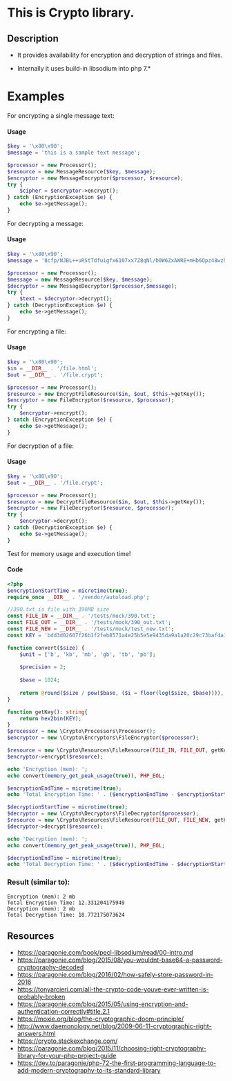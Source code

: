 # This is Crypto library.

## Description
* It provides availability for encryption and decryption of strings and files.

* Internally it uses build-in libsodium into php 7.*

# Examples
For encrypting a single message text:
#### Usage
```php
$key = '\x80\x90';
$message = 'this is a sample text message';

$processor = new Processor();
$resource = new MessageResource($key, $message);
$encryptor = new MessageEncryptor($processor, $resource);
try {
    $cipher = $encryptor->encrypt();
} catch (EncryptionException $e) {
    echo $e->getMessage();
}
```

For decrypting a message:
#### Usage
```php
$key = '\x80\x90';
$message = '8cfp/NJBL++uRStTdfuigfx6107xx7Z8qNl/b0W6ZxAWRE+mHb6Qpz48wzN43Xoxq4yCALaHAI09aHGycuNDJcrDvdeWRllT4UQ8jBPZyA==';

$processor = new Processor();
$message = new MessageResource($key, $message);
$decryptor = new MessageDecryptor($processor,$message);
try {
    $text = $decryptor->decrypt();
} catch (DecryptionException $e) {
    echo $e->getMessage();
}
```

For encrypting a file:
#### Usage
```php
$key = '\x80\x90';
$in = __DIR__ . '/file.html';
$out = __DIR__ . '/file.crypt';

$processor = new Processor();
$resource = new EncryptFileResource($in, $out, $this->getKey());
$encryptor = new FileEncryptor($resource, $processor);
try {
    $encryptor->encrypt();
} catch (EncryptionException $e) {
    echo $e->getMessage();
}
```

For decryption of a file:
#### Usage
```php
$key = '\x80\x90';
$out = __DIR__ . '/file.crypt';

$processor = new Processor();
$resource = new DecryptFileResource($in, $out, $this->getKey());
$encryptor = new FileDecryptor($resource, $processor);
try {
    $encryptor->decrypt();
} catch (DecryptionException $e) {
    echo $e->getMessage();
}
```

Test for memory usage and execution time!
#### Code
```php
<?php
$encryptionStartTime = microtime(true);
require_once __DIR__ . '/vendor/autoload.php';

//390.txt is file with 390MB size
const FILE_IN = __DIR__ . '/tests/mock/390.txt';
const FILE_OUT = __DIR__ . '/tests/mock/390_out.txt';
const FILE_NEW = __DIR__ . '/tests/mock/test_new.txt';
const KEY = 'bdd3d02607f26b1f2feb8571a4e25b5e5e9435da9a1a20c29c73baf4a1c80298';

function convert($size) {
    $unit = ['b', 'kb', 'mb', 'gb', 'tb', 'pb'];
    
    $precision = 2;
    
    $base = 1024;
    
    return @round($size / pow($base, ($i = floor(log($size, $base)))), $precision) . ' ' . $unit[$i];
}

function getKey(): string{
    return hex2bin(KEY);
}
$processor = new \Crypto\Processors\Processor();
$encryptor = new \Crypto\Encryptors\FileEncryptor($processor);

$resource = new \Crypto\Resources\FileResource(FILE_IN, FILE_OUT, getKey());
$encryptor->encrypt($resource);

echo 'Encryption (mem): ';
echo convert(memory_get_peak_usage(true)), PHP_EOL;

$encryptionEndTime = microtime(true);
echo 'Total Encryption Time: ' . ($encryptionEndTime - $encryptionStartTime);

$decryptionStartTime = microtime(true);
$decryptor = new \Crypto\Decryptors\FileDecryptor($processor);
$resource = new \Crypto\Resources\FileResource(FILE_OUT, FILE_NEW, getKey());
$decryptor->decrypt($resource);

echo 'Decryption (mem): ';
echo convert(memory_get_peak_usage(true)), PHP_EOL;

$decryptionEndTime = microtime(true);
echo 'Total Decryption Time: ' . ($decryptionEndTime - $decryptionStartTime);
```

### Result (similar to):
```
Encryption (mem): 2 mb
Total Encryption Time: 12.331204175949
Decryption (mem): 2 mb
Total Decryption Time: 18.772175073624
```

## Resources
* https://paragonie.com/book/pecl-libsodium/read/00-intro.md
* https://paragonie.com/blog/2015/08/you-wouldnt-base64-a-password-cryptography-decoded
* https://paragonie.com/blog/2016/02/how-safely-store-password-in-2016
* https://tonyarcieri.com/all-the-crypto-code-youve-ever-written-is-probably-broken
* https://paragonie.com/blog/2015/05/using-encryption-and-authentication-correctly#title.2.1
* https://moxie.org/blog/the-cryptographic-doom-principle/
* http://www.daemonology.net/blog/2009-06-11-cryptographic-right-answers.html
* https://crypto.stackexchange.com/
* https://paragonie.com/blog/2015/11/choosing-right-cryptography-library-for-your-php-project-guide
* https://dev.to/paragonie/php-72-the-first-programming-language-to-add-modern-cryptography-to-its-standard-library
 